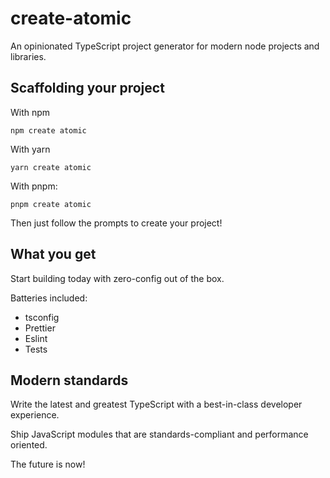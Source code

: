 # create-atomic
An opinionated TypeScript project generator for modern node projects and libraries.

## Scaffolding your project
With npm
```
npm create atomic
```

With yarn
```
yarn create atomic
```

With pnpm:
```
pnpm create atomic
```

Then just follow the prompts to create your project!

## What you get
Start building today with zero-config out of the box.

Batteries included:
  - tsconfig
  - Prettier
  - Eslint
  - Tests

## Modern standards
Write the latest and greatest TypeScript with a best-in-class developer experience.

Ship JavaScript modules that are standards-compliant and performance oriented.

The future is now!
